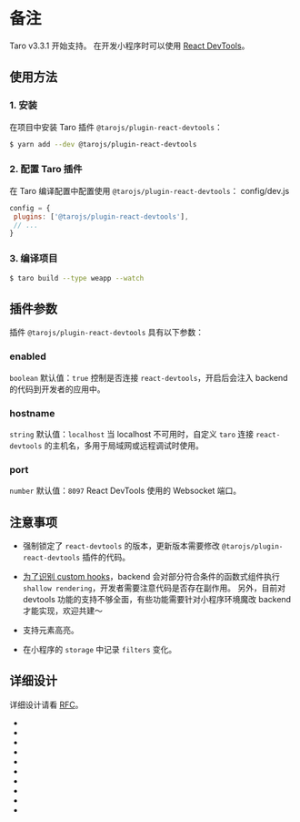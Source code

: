 # 备注
Taro v3.3.1 开始支持。
在开发小程序时可以使用 [React DevTools](https://github.com/facebook/react/blob/main/packages/react-devtools/README.md)。
## 使用方法[​](react-devtools.html#使用方法)
### 1. 安装[​](react-devtools.html#1-安装)
在项目中安装 Taro 插件 `@tarojs/plugin-react-devtools`：
```sh
$ yarn add --dev @tarojs/plugin-react-devtools
```

### 2. 配置 Taro 插件[​](react-devtools.html#2-配置-taro-插件)
在 Taro 编译配置中配置使用 `@tarojs/plugin-react-devtools`：
config/dev.js
```js
config = {
 plugins: ['@tarojs/plugin-react-devtools'],
 // ...
}
```

### 3. 编译项目[​](react-devtools.html#3-编译项目)
```sh
$ taro build --type weapp --watch
```

## 插件参数[​](react-devtools.html#插件参数)
插件 `@tarojs/plugin-react-devtools` 具有以下参数：
### enabled[​](react-devtools.html#enabled)
`boolean`
默认值：`true`
控制是否连接 `react-devtools`，开启后会注入 backend 的代码到开发者的应用中。
### hostname[​](react-devtools.html#hostname)
`string`
默认值：`localhost`
当 localhost 不可用时，自定义 `taro` 连接 `react-devtools` 的主机名，多用于局域网或远程调试时使用。
### port[​](react-devtools.html#port)
`number`
默认值：`8097`
React DevTools 使用的 Websocket 端口。
## 注意事项[​](react-devtools.html#注意事项)

- 强制锁定了 `react-devtools` 的版本，更新版本需要修改 `@tarojs/plugin-react-devtools` 插件的代码。
- [为了识别 custom hooks](https://github.com/facebook/react/blob/main/packages/react-devtools/OVERVIEW.md#inspecting-hooks)，backend 会对部分符合条件的函数式组件执行 `shallow rendering`，开发者需要注意代码是否存在副作用。
另外，目前对 devtools 功能的支持不够全面，有些功能需要针对小程序环境魔改 backend 才能实现，欢迎共建～

- 支持元素高亮。
- 在小程序的 `storage` 中记录 `filters` 变化。
## 详细设计[​](react-devtools.html#详细设计)
详细设计请看 [RFC](https://github.com/NervJS/taro-rfcs/blob/master/rfcs/0005-react-devtools.md)。

- 

- 
- 
- 

- 

- 
- 
- 

- 
-
